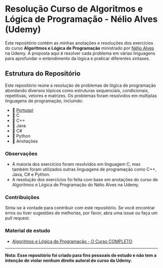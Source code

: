 # Resolução Curso de Algoritmos e Lógica de Programação - Nélio Alves (Udemy)

Este repositório contém as minhas anotações e resoluções dos exercícios do curso **Algoritmos e Lógica de Programação** ministrado por [Nélio Alves](https://www.udemy.com/user/nelio-alves/) na Udemy.
A proposta aqui é resolver cada problema em várias linguagens para aprofundar o entendimento da lógica e praticar diferentes sintaxes.


## Estrutura do Repositório
Este repositório reúne a resolução de problemas de lógica de programação abordando diversos tópicos como estruturas sequenciais, condicionais, repetitivas, vetores e matrizes.
Os problemas foram resolvidos em múltiplas linguagens de programação, incluindo:

- 📁 [Portugol](https://github.com/palomaflores/resolucoes-algoritmos-logica/tree/main/portugol)
- 📁 C
- 📁 C++
- 📁 Java
- 📁 C#
- 📁 Python
- 📁 Anotações 

###  Observações
- A maioria dos exercícios foram resolvidos em linguagem C, mas também foram utilizados outras linguagens de programação como C++, Java, C# e Python.
- A resolução dos exercícios foi feita com base em anotações do curso de Algoritmos e Lógica de Programação do Nélio Alves na Udemy.

### Contribuições
Sinta-se à vontade para contribuir com este repositório. Se você encontrar erros ou tiver sugestões de melhorias, por favor, abra uma issue ou faça um pull request.

### Material de estudo
- [Algoritmos e Lógica de Programação - O Curso COMPLETO](https://www.udemy.com/course/curso-algoritmos-logica-de-programacao)

---
**Nota: Esse repositório foi criado para fins pessoais de estudo e não tem a intenção de violar nenhum direito autoral do curso da Udemy.**
